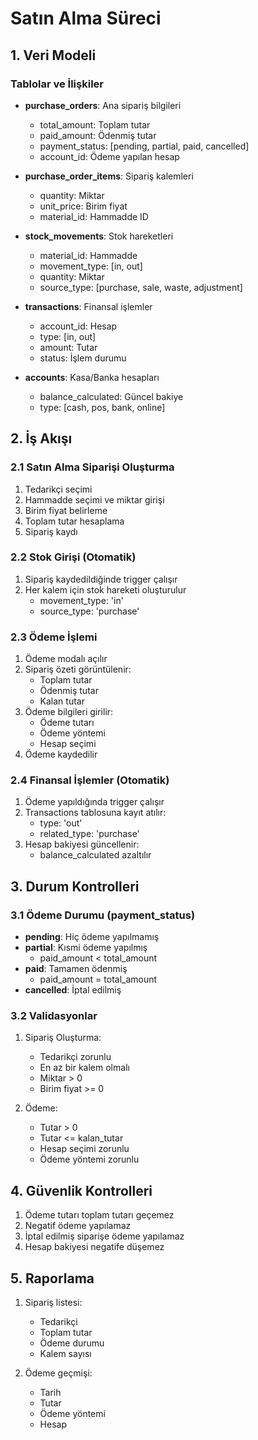 # Satın Alma Süreci

## 1. Veri Modeli

### Tablolar ve İlişkiler
- **purchase_orders**: Ana sipariş bilgileri
  - total_amount: Toplam tutar
  - paid_amount: Ödenmiş tutar
  - payment_status: [pending, partial, paid, cancelled]
  - account_id: Ödeme yapılan hesap

- **purchase_order_items**: Sipariş kalemleri
  - quantity: Miktar
  - unit_price: Birim fiyat
  - material_id: Hammadde ID

- **stock_movements**: Stok hareketleri
  - material_id: Hammadde
  - movement_type: [in, out]
  - quantity: Miktar
  - source_type: [purchase, sale, waste, adjustment]

- **transactions**: Finansal işlemler
  - account_id: Hesap
  - type: [in, out]
  - amount: Tutar
  - status: İşlem durumu

- **accounts**: Kasa/Banka hesapları
  - balance_calculated: Güncel bakiye
  - type: [cash, pos, bank, online]

## 2. İş Akışı

### 2.1 Satın Alma Siparişi Oluşturma
1. Tedarikçi seçimi
2. Hammadde seçimi ve miktar girişi
3. Birim fiyat belirleme
4. Toplam tutar hesaplama
5. Sipariş kaydı

### 2.2 Stok Girişi (Otomatik)
1. Sipariş kaydedildiğinde trigger çalışır
2. Her kalem için stok hareketi oluşturulur
   - movement_type: 'in'
   - source_type: 'purchase'

### 2.3 Ödeme İşlemi
1. Ödeme modalı açılır
2. Sipariş özeti görüntülenir:
   - Toplam tutar
   - Ödenmiş tutar
   - Kalan tutar
3. Ödeme bilgileri girilir:
   - Ödeme tutarı
   - Ödeme yöntemi
   - Hesap seçimi
4. Ödeme kaydedilir

### 2.4 Finansal İşlemler (Otomatik)
1. Ödeme yapıldığında trigger çalışır
2. Transactions tablosuna kayıt atılır:
   - type: 'out'
   - related_type: 'purchase'
3. Hesap bakiyesi güncellenir:
   - balance_calculated azaltılır

## 3. Durum Kontrolleri

### 3.1 Ödeme Durumu (payment_status)
- **pending**: Hiç ödeme yapılmamış
- **partial**: Kısmi ödeme yapılmış
  - paid_amount < total_amount
- **paid**: Tamamen ödenmiş
  - paid_amount = total_amount
- **cancelled**: İptal edilmiş

### 3.2 Validasyonlar
1. Sipariş Oluşturma:
   - Tedarikçi zorunlu
   - En az bir kalem olmalı
   - Miktar > 0
   - Birim fiyat >= 0

2. Ödeme:
   - Tutar > 0
   - Tutar <= kalan_tutar
   - Hesap seçimi zorunlu
   - Ödeme yöntemi zorunlu

## 4. Güvenlik Kontrolleri
1. Ödeme tutarı toplam tutarı geçemez
2. Negatif ödeme yapılamaz
3. İptal edilmiş siparişe ödeme yapılamaz
4. Hesap bakiyesi negatife düşemez

## 5. Raporlama
1. Sipariş listesi:
   - Tedarikçi
   - Toplam tutar
   - Ödeme durumu
   - Kalem sayısı

2. Ödeme geçmişi:
   - Tarih
   - Tutar
   - Ödeme yöntemi
   - Hesap
